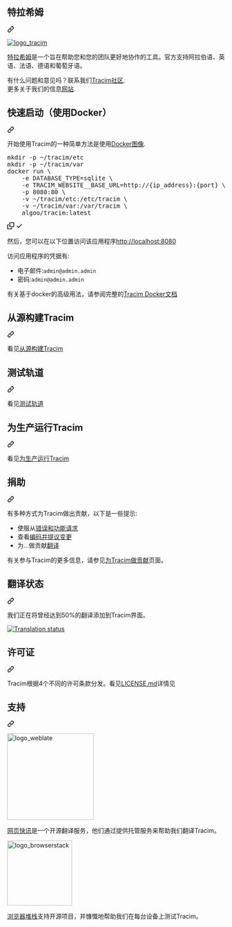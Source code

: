 <div class="Box-sc-g0xbh4-0 bJMeLZ js-snippet-clipboard-copy-unpositioned" data-hpc="true"><article class="markdown-body entry-content container-lg" itemprop="text"><div class="markdown-heading" dir="auto"><h1 tabindex="-1" class="heading-element" dir="auto"><trans oldtip="Tracim" newtip="特拉希姆">特拉希姆</trans></h1><a id="user-content-tracim" class="anchor" aria-label="Permalink: Tracim" href="#tracim"><svg class="octicon octicon-link" viewBox="0 0 16 16" version="1.1" width="16" height="16" aria-hidden="true"><path d="m7.775 3.275 1.25-1.25a3.5 3.5 0 1 1 4.95 4.95l-2.5 2.5a3.5 3.5 0 0 1-4.95 0 .751.751 0 0 1 .018-1.042.751.751 0 0 1 1.042-.018 1.998 1.998 0 0 0 2.83 0l2.5-2.5a2.002 2.002 0 0 0-2.83-2.83l-1.25 1.25a.751.751 0 0 1-1.042-.018.751.751 0 0 1-.018-1.042Zm-4.69 9.64a1.998 1.998 0 0 0 2.83 0l1.25-1.25a.751.751 0 0 1 1.042.018.751.751 0 0 1 .018 1.042l-1.25 1.25a3.5 3.5 0 1 1-4.95-4.95l2.5-2.5a3.5 3.5 0 0 1 4.95 0 .751.751 0 0 1-.018 1.042.751.751 0 0 1-1.042.018 1.998 1.998 0 0 0-2.83 0l-2.5 2.5a1.998 1.998 0 0 0 0 2.83Z"></path></svg></a></div>
<p dir="auto"><a target="_blank" rel="noopener noreferrer" href="/tracim/tracim/blob/develop/doc/logos/logo_tracim.png"><img src="/tracim/tracim/raw/develop/doc/logos/logo_tracim.png" alt="logo_tracim" style="max-width: 100%;"></a></p>
<p dir="auto"><a href="https://www.tracim.fr" rel="nofollow"><trans oldtip="Tracim" newtip="特拉希姆">特拉希姆</trans></a><trans oldtip=" is a tool designed to help you and your team to a better collaboration. It's officially supported in Arabic, English, French, German and Portuguese." newtip="是一个旨在帮助您和您的团队更好地协作的工具。官方支持阿拉伯语、英语、法语、德语和葡萄牙语。">是一个旨在帮助您和您的团队更好地协作的工具。官方支持阿拉伯语、英语、法语、德语和葡萄牙语。</trans></p>
<p dir="auto"><trans oldtip="Any questions, remarks? Reach us on " newtip="有什么问题和意见吗？联系我们">有什么问题和意见吗？联系我们</trans><a href="https://public-community.tracim.fr" rel="nofollow"><trans oldtip="Tracim Community" newtip="Tracim社区">Tracim社区</trans></a>.<br><trans oldtip=" More informations on our " newtip="更多关于我们的信息">更多关于我们的信息</trans><a href="https://www.tracim.fr" rel="nofollow"><trans oldtip="website" newtip="网站">网站</trans></a>.</p>
<div class="markdown-heading" dir="auto"><h2 tabindex="-1" class="heading-element" dir="auto"><trans oldtip="Quick start (using Docker)" newtip="快速启动（使用Docker）">快速启动（使用Docker）</trans></h2><a id="user-content-quick-start-using-docker" class="anchor" aria-label="Permalink: Quick start (using Docker)" href="#quick-start-using-docker"><svg class="octicon octicon-link" viewBox="0 0 16 16" version="1.1" width="16" height="16" aria-hidden="true"><path d="m7.775 3.275 1.25-1.25a3.5 3.5 0 1 1 4.95 4.95l-2.5 2.5a3.5 3.5 0 0 1-4.95 0 .751.751 0 0 1 .018-1.042.751.751 0 0 1 1.042-.018 1.998 1.998 0 0 0 2.83 0l2.5-2.5a2.002 2.002 0 0 0-2.83-2.83l-1.25 1.25a.751.751 0 0 1-1.042-.018.751.751 0 0 1-.018-1.042Zm-4.69 9.64a1.998 1.998 0 0 0 2.83 0l1.25-1.25a.751.751 0 0 1 1.042.018.751.751 0 0 1 .018 1.042l-1.25 1.25a3.5 3.5 0 1 1-4.95-4.95l2.5-2.5a3.5 3.5 0 0 1 4.95 0 .751.751 0 0 1-.018 1.042.751.751 0 0 1-1.042.018 1.998 1.998 0 0 0-2.83 0l-2.5 2.5a1.998 1.998 0 0 0 0 2.83Z"></path></svg></a></div>
<p dir="auto"><trans oldtip="An easy way to start using Tracim is to use the " newtip="开始使用Tracim的一种简单方法是使用">开始使用Tracim的一种简单方法是使用</trans><a href="https://hub.docker.com/r/algoo/tracim/" rel="nofollow"><trans oldtip="Docker image" newtip="Docker图像">Docker图像</trans></a>.</p>
<div class="highlight highlight-source-shell notranslate position-relative overflow-auto" dir="auto"><pre>mkdir -p <span class="pl-k">~</span>/tracim/etc
mkdir -p <span class="pl-k">~</span>/tracim/var
docker run \
    -e DATABASE_TYPE=sqlite \
    -e TRACIM_WEBSITE__BASE_URL=http://{ip_address}:{port} \
    -p 8080:80 \
    -v <span class="pl-k">~</span>/tracim/etc:/etc/tracim \
    -v <span class="pl-k">~</span>/tracim/var:/var/tracim \
    algoo/tracim:latest</pre><div class="zeroclipboard-container">
    <clipboard-copy aria-label="Copy" class="ClipboardButton btn btn-invisible js-clipboard-copy m-2 p-0 tooltipped-no-delay d-flex flex-justify-center flex-items-center" data-copy-feedback="Copied!" data-tooltip-direction="w" value="mkdir -p ~/tracim/etc
mkdir -p ~/tracim/var
docker run \
    -e DATABASE_TYPE=sqlite \
    -e TRACIM_WEBSITE__BASE_URL=http://{ip_address}:{port} \
    -p 8080:80 \
    -v ~/tracim/etc:/etc/tracim \
    -v ~/tracim/var:/var/tracim \
    algoo/tracim:latest" tabindex="0" role="button">
      <svg aria-hidden="true" height="16" viewBox="0 0 16 16" version="1.1" width="16" data-view-component="true" class="octicon octicon-copy js-clipboard-copy-icon">
    <path d="M0 6.75C0 5.784.784 5 1.75 5h1.5a.75.75 0 0 1 0 1.5h-1.5a.25.25 0 0 0-.25.25v7.5c0 .138.112.25.25.25h7.5a.25.25 0 0 0 .25-.25v-1.5a.75.75 0 0 1 1.5 0v1.5A1.75 1.75 0 0 1 9.25 16h-7.5A1.75 1.75 0 0 1 0 14.25Z"></path><path d="M5 1.75C5 .784 5.784 0 6.75 0h7.5C15.216 0 16 .784 16 1.75v7.5A1.75 1.75 0 0 1 14.25 11h-7.5A1.75 1.75 0 0 1 5 9.25Zm1.75-.25a.25.25 0 0 0-.25.25v7.5c0 .138.112.25.25.25h7.5a.25.25 0 0 0 .25-.25v-7.5a.25.25 0 0 0-.25-.25Z"></path>
</svg>
      <svg aria-hidden="true" height="16" viewBox="0 0 16 16" version="1.1" width="16" data-view-component="true" class="octicon octicon-check js-clipboard-check-icon color-fg-success d-none">
    <path d="M13.78 4.22a.75.75 0 0 1 0 1.06l-7.25 7.25a.75.75 0 0 1-1.06 0L2.22 9.28a.751.751 0 0 1 .018-1.042.751.751 0 0 1 1.042-.018L6 10.94l6.72-6.72a.75.75 0 0 1 1.06 0Z"></path>
</svg>
    </clipboard-copy>
  </div></div>
<p dir="auto"><trans oldtip="Then, you can access the application at " newtip="然后，您可以在以下位置访问该应用程序">然后，您可以在以下位置访问该应用程序</trans><a href="http://localhost:8080" rel="nofollow"><trans oldtip="http://localhost:8080" newtip="http://localhost:8080">http://localhost:8080</trans></a></p>
<p dir="auto"><trans oldtip="The credentials to access the application are:" newtip="访问应用程序的凭据有:">访问应用程序的凭据有:</trans></p>
<ul dir="auto">
<li><trans oldtip="email: " newtip="电子邮件:">电子邮件:</trans><code>admin@admin.admin</code></li>
<li><trans oldtip="password: " newtip="密码:">密码:</trans><code>admin@admin.admin</code></li>
</ul>

<p dir="auto"><trans oldtip="For advanced docker-based usage, look at the full " newtip="有关基于docker的高级用法，请参阅完整的">有关基于docker的高级用法，请参阅完整的</trans><a href="/tracim/tracim/blob/develop/tools_docker"><trans oldtip="Tracim Docker documentation" newtip="Tracim Docker文档">Tracim Docker文档</trans></a></p>
<div class="markdown-heading" dir="auto"><h2 tabindex="-1" class="heading-element" dir="auto"><trans oldtip="Build Tracim from source" newtip="从源构建Tracim">从源构建Tracim</trans></h2><a id="user-content-build-tracim-from-source" class="anchor" aria-label="Permalink: Build Tracim from source" href="#build-tracim-from-source"><svg class="octicon octicon-link" viewBox="0 0 16 16" version="1.1" width="16" height="16" aria-hidden="true"><path d="m7.775 3.275 1.25-1.25a3.5 3.5 0 1 1 4.95 4.95l-2.5 2.5a3.5 3.5 0 0 1-4.95 0 .751.751 0 0 1 .018-1.042.751.751 0 0 1 1.042-.018 1.998 1.998 0 0 0 2.83 0l2.5-2.5a2.002 2.002 0 0 0-2.83-2.83l-1.25 1.25a.751.751 0 0 1-1.042-.018.751.751 0 0 1-.018-1.042Zm-4.69 9.64a1.998 1.998 0 0 0 2.83 0l1.25-1.25a.751.751 0 0 1 1.042.018.751.751 0 0 1 .018 1.042l-1.25 1.25a3.5 3.5 0 1 1-4.95-4.95l2.5-2.5a3.5 3.5 0 0 1 4.95 0 .751.751 0 0 1-.018 1.042.751.751 0 0 1-1.042.018 1.998 1.998 0 0 0-2.83 0l-2.5 2.5a1.998 1.998 0 0 0 0 2.83Z"></path></svg></a></div>
<p dir="auto"><trans oldtip="See " newtip="看见">看见</trans><a href="/tracim/tracim/blob/develop/doc/BUILD.md"><trans oldtip="Building Tracim from source" newtip="从源构建Tracim">从源构建Tracim</trans></a></p>
<div class="markdown-heading" dir="auto"><h2 tabindex="-1" class="heading-element" dir="auto"><trans oldtip="Testing Tracim" newtip="测试轨道">测试轨道</trans></h2><a id="user-content-testing-tracim" class="anchor" aria-label="Permalink: Testing Tracim" href="#testing-tracim"><svg class="octicon octicon-link" viewBox="0 0 16 16" version="1.1" width="16" height="16" aria-hidden="true"><path d="m7.775 3.275 1.25-1.25a3.5 3.5 0 1 1 4.95 4.95l-2.5 2.5a3.5 3.5 0 0 1-4.95 0 .751.751 0 0 1 .018-1.042.751.751 0 0 1 1.042-.018 1.998 1.998 0 0 0 2.83 0l2.5-2.5a2.002 2.002 0 0 0-2.83-2.83l-1.25 1.25a.751.751 0 0 1-1.042-.018.751.751 0 0 1-.018-1.042Zm-4.69 9.64a1.998 1.998 0 0 0 2.83 0l1.25-1.25a.751.751 0 0 1 1.042.018.751.751 0 0 1 .018 1.042l-1.25 1.25a3.5 3.5 0 1 1-4.95-4.95l2.5-2.5a3.5 3.5 0 0 1 4.95 0 .751.751 0 0 1-.018 1.042.751.751 0 0 1-1.042.018 1.998 1.998 0 0 0-2.83 0l-2.5 2.5a1.998 1.998 0 0 0 0 2.83Z"></path></svg></a></div>
<p dir="auto"><trans oldtip="See " newtip="看见">看见</trans><a href="/tracim/tracim/blob/develop/doc/TESTING.md"><trans oldtip="Testing Tracim" newtip="测试轨道">测试轨道</trans></a></p>
<div class="markdown-heading" dir="auto"><h2 tabindex="-1" class="heading-element" dir="auto"><trans oldtip="Run Tracim for production" newtip="为生产运行Tracim">为生产运行Tracim</trans></h2><a id="user-content-run-tracim-for-production" class="anchor" aria-label="Permalink: Run Tracim for production" href="#run-tracim-for-production"><svg class="octicon octicon-link" viewBox="0 0 16 16" version="1.1" width="16" height="16" aria-hidden="true"><path d="m7.775 3.275 1.25-1.25a3.5 3.5 0 1 1 4.95 4.95l-2.5 2.5a3.5 3.5 0 0 1-4.95 0 .751.751 0 0 1 .018-1.042.751.751 0 0 1 1.042-.018 1.998 1.998 0 0 0 2.83 0l2.5-2.5a2.002 2.002 0 0 0-2.83-2.83l-1.25 1.25a.751.751 0 0 1-1.042-.018.751.751 0 0 1-.018-1.042Zm-4.69 9.64a1.998 1.998 0 0 0 2.83 0l1.25-1.25a.751.751 0 0 1 1.042.018.751.751 0 0 1 .018 1.042l-1.25 1.25a3.5 3.5 0 1 1-4.95-4.95l2.5-2.5a3.5 3.5 0 0 1 4.95 0 .751.751 0 0 1-.018 1.042.751.751 0 0 1-1.042.018 1.998 1.998 0 0 0-2.83 0l-2.5 2.5a1.998 1.998 0 0 0 0 2.83Z"></path></svg></a></div>
<p dir="auto"><trans oldtip="See " newtip="看见">看见</trans><a href="/tracim/tracim/blob/develop/doc/PRODUCTION.md"><trans oldtip="Running Tracim for production" newtip="为生产运行Tracim">为生产运行Tracim</trans></a></p>
<div class="markdown-heading" dir="auto"><h2 tabindex="-1" class="heading-element" dir="auto"><trans oldtip="Contribute" newtip="捐助">捐助</trans></h2><a id="user-content-contribute" class="anchor" aria-label="Permalink: Contribute" href="#contribute"><svg class="octicon octicon-link" viewBox="0 0 16 16" version="1.1" width="16" height="16" aria-hidden="true"><path d="m7.775 3.275 1.25-1.25a3.5 3.5 0 1 1 4.95 4.95l-2.5 2.5a3.5 3.5 0 0 1-4.95 0 .751.751 0 0 1 .018-1.042.751.751 0 0 1 1.042-.018 1.998 1.998 0 0 0 2.83 0l2.5-2.5a2.002 2.002 0 0 0-2.83-2.83l-1.25 1.25a.751.751 0 0 1-1.042-.018.751.751 0 0 1-.018-1.042Zm-4.69 9.64a1.998 1.998 0 0 0 2.83 0l1.25-1.25a.751.751 0 0 1 1.042.018.751.751 0 0 1 .018 1.042l-1.25 1.25a3.5 3.5 0 1 1-4.95-4.95l2.5-2.5a3.5 3.5 0 0 1 4.95 0 .751.751 0 0 1-.018 1.042.751.751 0 0 1-1.042.018 1.998 1.998 0 0 0-2.83 0l-2.5 2.5a1.998 1.998 0 0 0 0 2.83Z"></path></svg></a></div>
<p dir="auto"><trans oldtip="There are several ways to contribute to Tracim, here are some tips:" newtip="有多种方式为Tracim做出贡献，以下是一些提示:">有多种方式为Tracim做出贡献，以下是一些提示:</trans></p>
<ul dir="auto">
<li><trans oldtip="Submit " newtip="使服从">使服从</trans><a href="https://github.com/tracim/tracim/issues"><trans oldtip="bugs and feature requests" newtip="错误和功能请求">错误和功能请求</trans></a></li>
<li><trans oldtip="Review the " newtip="查看">查看</trans><a href="https://github.com/tracim/tracim/pulls"><trans oldtip="code and propose changes" newtip="编码并提议变更">编码并提议变更</trans></a></li>
<li><trans oldtip="Contribute to the " newtip="为…做贡献">为…做贡献</trans><a href="https://hosted.weblate.org/projects/tracim/" rel="nofollow"><trans oldtip="translations" newtip="翻译">翻译</trans></a></li>
</ul>




<p dir="auto"><trans oldtip="For more information about contributing to Tracim, see the " newtip="有关参与Tracim的更多信息，请参见">有关参与Tracim的更多信息，请参见</trans><a href="/tracim/tracim/blob/develop/CONTRIBUTING.md"><trans oldtip="Contributing to Tracim" newtip="为Tracim做贡献">为Tracim做贡献</trans></a><trans oldtip=" page." newtip="页面。">页面。</trans></p>
<div class="markdown-heading" dir="auto"><h2 tabindex="-1" class="heading-element" dir="auto"><trans oldtip="Translation status" newtip="翻译状态">翻译状态</trans></h2><a id="user-content-translation-status" class="anchor" aria-label="Permalink: Translation status" href="#translation-status"><svg class="octicon octicon-link" viewBox="0 0 16 16" version="1.1" width="16" height="16" aria-hidden="true"><path d="m7.775 3.275 1.25-1.25a3.5 3.5 0 1 1 4.95 4.95l-2.5 2.5a3.5 3.5 0 0 1-4.95 0 .751.751 0 0 1 .018-1.042.751.751 0 0 1 1.042-.018 1.998 1.998 0 0 0 2.83 0l2.5-2.5a2.002 2.002 0 0 0-2.83-2.83l-1.25 1.25a.751.751 0 0 1-1.042-.018.751.751 0 0 1-.018-1.042Zm-4.69 9.64a1.998 1.998 0 0 0 2.83 0l1.25-1.25a.751.751 0 0 1 1.042.018.751.751 0 0 1 .018 1.042l-1.25 1.25a3.5 3.5 0 1 1-4.95-4.95l2.5-2.5a3.5 3.5 0 0 1 4.95 0 .751.751 0 0 1-.018 1.042.751.751 0 0 1-1.042.018 1.998 1.998 0 0 0-2.83 0l-2.5 2.5a1.998 1.998 0 0 0 0 2.83Z"></path></svg></a></div>
<p dir="auto"><trans oldtip="We are adding to Tracim interface every translations that once reached 50%." newtip="我们正在将曾经达到50%的翻译添加到Tracim界面。">我们正在将曾经达到50%的翻译添加到Tracim界面。</trans></p>
<p dir="auto"><a target="_blank" rel="noopener noreferrer nofollow" href="https://camo.githubusercontent.com/13b117d5319636f1d41a2fc285c6cc3e13de100e37772a1f0c6d78dd119ffcda/68747470733a2f2f686f737465642e7765626c6174652e6f72672f776964676574732f74726163696d2f656e2f6d756c74692d6175746f2e737667"><img src="https://camo.githubusercontent.com/13b117d5319636f1d41a2fc285c6cc3e13de100e37772a1f0c6d78dd119ffcda/68747470733a2f2f686f737465642e7765626c6174652e6f72672f776964676574732f74726163696d2f656e2f6d756c74692d6175746f2e737667" alt="Translation status" data-canonical-src="https://hosted.weblate.org/widgets/tracim/en/multi-auto.svg" style="max-width: 100%;"></a></p>
<div class="markdown-heading" dir="auto"><h2 tabindex="-1" class="heading-element" dir="auto"><trans oldtip="Licence" newtip="许可证">许可证</trans></h2><a id="user-content-licence" class="anchor" aria-label="Permalink: Licence" href="#licence"><svg class="octicon octicon-link" viewBox="0 0 16 16" version="1.1" width="16" height="16" aria-hidden="true"><path d="m7.775 3.275 1.25-1.25a3.5 3.5 0 1 1 4.95 4.95l-2.5 2.5a3.5 3.5 0 0 1-4.95 0 .751.751 0 0 1 .018-1.042.751.751 0 0 1 1.042-.018 1.998 1.998 0 0 0 2.83 0l2.5-2.5a2.002 2.002 0 0 0-2.83-2.83l-1.25 1.25a.751.751 0 0 1-1.042-.018.751.751 0 0 1-.018-1.042Zm-4.69 9.64a1.998 1.998 0 0 0 2.83 0l1.25-1.25a.751.751 0 0 1 1.042.018.751.751 0 0 1 .018 1.042l-1.25 1.25a3.5 3.5 0 1 1-4.95-4.95l2.5-2.5a3.5 3.5 0 0 1 4.95 0 .751.751 0 0 1-.018 1.042.751.751 0 0 1-1.042.018 1.998 1.998 0 0 0-2.83 0l-2.5 2.5a1.998 1.998 0 0 0 0 2.83Z"></path></svg></a></div>
<p dir="auto"><trans oldtip="Tracim is distributed under the terms of 4 distinct licenses. See " newtip="Tracim根据4个不同的许可条款分发。看见">Tracim根据4个不同的许可条款分发。看见</trans><a href="/tracim/tracim/blob/develop/LICENSE.md"><trans oldtip="LICENSE.md" newtip="LICENSE.md">LICENSE.md</trans></a><trans oldtip=" for details" newtip="详情见">详情见</trans></p>
<div class="markdown-heading" dir="auto"><h2 tabindex="-1" class="heading-element" dir="auto"><trans oldtip="Support" newtip="支持">支持</trans></h2><a id="user-content-support" class="anchor" aria-label="Permalink: Support" href="#support"><svg class="octicon octicon-link" viewBox="0 0 16 16" version="1.1" width="16" height="16" aria-hidden="true"><path d="m7.775 3.275 1.25-1.25a3.5 3.5 0 1 1 4.95 4.95l-2.5 2.5a3.5 3.5 0 0 1-4.95 0 .751.751 0 0 1 .018-1.042.751.751 0 0 1 1.042-.018 1.998 1.998 0 0 0 2.83 0l2.5-2.5a2.002 2.002 0 0 0-2.83-2.83l-1.25 1.25a.751.751 0 0 1-1.042-.018.751.751 0 0 1-.018-1.042Zm-4.69 9.64a1.998 1.998 0 0 0 2.83 0l1.25-1.25a.751.751 0 0 1 1.042.018.751.751 0 0 1 .018 1.042l-1.25 1.25a3.5 3.5 0 1 1-4.95-4.95l2.5-2.5a3.5 3.5 0 0 1 4.95 0 .751.751 0 0 1-.018 1.042.751.751 0 0 1-1.042.018 1.998 1.998 0 0 0-2.83 0l-2.5 2.5a1.998 1.998 0 0 0 0 2.83Z"></path></svg></a></div>
<p dir="auto"><a target="_blank" rel="noopener noreferrer" href="/tracim/tracim/blob/develop/doc/logos/logo_weblate.png"><img src="/tracim/tracim/raw/develop/doc/logos/logo_weblate.png" alt="logo_weblate" width="200" style="max-width: 100%;"></a></p>
<p dir="auto"><a href="https://weblate.org" rel="nofollow"><trans oldtip="Weblate" newtip="网页快讯">网页快讯</trans></a><trans oldtip=" is an open source translation service, they are helping us to translate Tracim by providing a hosting service." newtip="是一个开源翻译服务，他们通过提供托管服务来帮助我们翻译Tracim。">是一个开源翻译服务，他们通过提供托管服务来帮助我们翻译Tracim。</trans></p>
<p dir="auto"><a target="_blank" rel="noopener noreferrer" href="/tracim/tracim/blob/develop/doc/logos/logo_browserstack.png"><img src="/tracim/tracim/raw/develop/doc/logos/logo_browserstack.png" alt="logo_browserstack" width="150" style="max-width: 100%;"></a></p>
<p dir="auto"><a href="https://www.browserstack.com" rel="nofollow"><trans oldtip="BrowserStack" newtip="浏览器堆栈">浏览器堆栈</trans></a><trans oldtip=" supports open source projects, and graciously helps us testing Tracim on every devices." newtip="支持开源项目，并慷慨地帮助我们在每台设备上测试Tracim。">支持开源项目，并慷慨地帮助我们在每台设备上测试Tracim。</trans></p>

</article></div>
